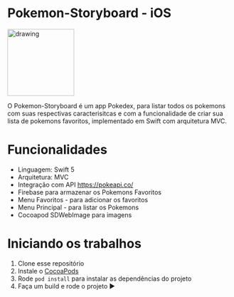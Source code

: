 # Pokemon-Storyboard - iOS


<img src="https://user-images.githubusercontent.com/58039168/172068247-27a420d9-f71b-47da-9cdd-abe13e86d65b.png" alt="drawing" width="150"/>


O Pokemon-Storyboard é um app Pokedex, para listar todos os pokemons com suas respectivas caracterisitcas e com a funcionalidade de criar sua lista de pokemons favoritos, implementado em Swift com arquitetura MVC.


# Funcionalidades

- Linguagem: Swift 5
- Arquitetura: MVC
- Integração com API https://pokeapi.co/
- Firebase para armazenar os Pokemons Favoritos
- Menu Favoritos - para adicionar os favoritos
- Menu Principal - para listar os Pokemons
- Cocoapod SDWebImage para imagens


# Iniciando os trabalhos

1. Clone esse repositório 
2. Instale o [CocoaPods](https://guides.cocoapods.org/using/getting-started.html)
3. Rode `pod install` para instalar as dependências do projeto
4. Faça um build e rode o projeto ▶️
